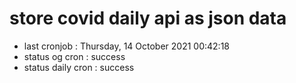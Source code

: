 # store covid daily api as json data

- last cronjob : Thursday, 14 October 2021 00:42:18
- status og cron : success
- status daily cron : success
      
      